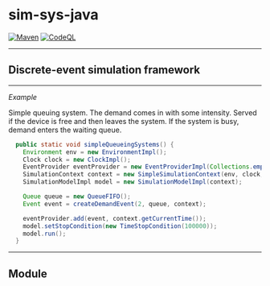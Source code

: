 # sim-sys-java

[![Maven](https://github.com/AlexeyZavarzin/sim-sys-java/actions/workflows/maven.yml/badge.svg)](https://github.com/AlexeyZavarzin/sim-sys-java/actions/workflows/maven.yml)
[![CodeQL](https://github.com/AlexeyZavarzin/sim-sys-java/actions/workflows/codeql-analysis.yml/badge.svg)](https://github.com/AlexeyZavarzin/sim-sys-java/actions/workflows/codeql-analysis.yml)

____

## Discrete-event simulation framework

____

*Example*

Simple queuing system. The demand comes in with some intensity. Served if the device is free and
then leaves the system. If the system is busy, demand enters the waiting queue.

```java
  public static void simpleQueueingSystems() {
    Environment env = new EnvironmentImpl();
    Clock clock = new ClockImpl();
    EventProvider eventProvider = new EventProviderImpl(Collections.emptyList());
    SimulationContext context = new SimpleSimulationContext(env, clock, eventProvider);
    SimulationModelImpl model = new SimulationModelImpl(context);

    Queue queue = new QueueFIFO();
    Event event = createDemandEvent(2, queue, context);

    eventProvider.add(event, context.getCurrentTime());
    model.setStopCondition(new TimeStopCondition(100000));
    model.run();
  }
```

____

## Module

<!-- The modules that make up the system at the moment: -->
<!-- ![Module](https://github.com/AlexZavr/SimSysJava/raw/dev/documents/Module.png) -->

